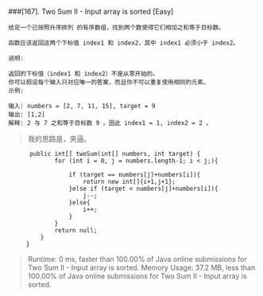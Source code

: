 ###[167]. Two Sum II - Input array is sorted 
[Easy]
```
给定一个已按照升序排列 的有序数组，找到两个数使得它们相加之和等于目标数。

函数应该返回这两个下标值 index1 和 index2，其中 index1 必须小于 index2。

说明:

返回的下标值（index1 和 index2）不是从零开始的。
你可以假设每个输入只对应唯一的答案，而且你不可以重复使用相同的元素。
示例:

输入: numbers = [2, 7, 11, 15], target = 9
输出: [1,2]
解释: 2 与 7 之和等于目标数 9 。因此 index1 = 1, index2 = 2 。

```
> 我的思路是，夹逼。
>
>
```
      public int[] twoSum(int[] numbers, int target) {
             for (int i = 0, j = numbers.length-1; i < j;){
           
                 if (target == numbers[j]+numbers[i]){
                     return new int[]{i+1,j+1};
                 }else if (target < numbers[j]+numbers[i]){
                     j--;
                 }else{
                     i++;
                 }
             }
             return null;
         }
     }
```

> Runtime: 0 ms, faster than 100.00% of Java online submissions for Two Sum II - Input array is sorted.
> Memory Usage: 37.2 MB, less than 100.00% of Java online submissions for Two Sum II - Input array is sorted.

